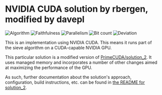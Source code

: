 # NVIDIA CUDA solution by rbergen, modified by davepl

![Algorithm](https://img.shields.io/badge/Algorithm-base-green)
![Faithfulness](https://img.shields.io/badge/Faithful-yes-green)
![Parallelism](https://img.shields.io/badge/Parallel-no-green)
![Bit count](https://img.shields.io/badge/Bits-1-green)
![Deviation](https://img.shields.io/badge/Deviation-GPU_processing-blue)

This is an implementation using NVIDIA CUDA. This means it runs part of the sieve algorithm on a CUDA-capable NVIDIA GPU.

This particular solution is a modified version of [PrimeCUDA/solution_2](../solution_2/). It uses managed memory and incorporates a number of other changes aimed at maximizing the performance of the GPU.

As such, further documentation about the solution's approach, configuration, build instructions, etc. can be found in [the README for solution_2](../solution_2/README.md).
